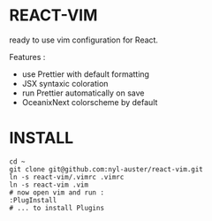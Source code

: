# REACT-VIM

ready to use vim configuration for React.

Features :

* use Prettier with default formatting
* JSX syntaxic coloration
* run Prettier automatically on save
* OceanixNext colorscheme by default

# INSTALL

```
cd ~
git clone git@github.com:nyl-auster/react-vim.git
ln -s react-vim/.vimrc .vimrc
ln -s react-vim .vim
# now open vim and run :
:PlugInstall
# ... to install Plugins
```

